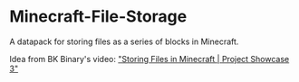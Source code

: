 # Minecraft-File-Storage
A datapack for storing files as a series of blocks in Minecraft. 

Idea from BK Binary's video: ["Storing Files in Minecraft | Project Showcase 3"](https://www.youtube.com/watch?v=z16rzIF5J40)

